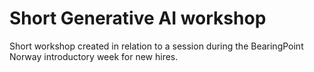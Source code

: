 # Short Generative AI workshop
Short workshop created in relation to a session during the BearingPoint Norway introductory week for new hires.
